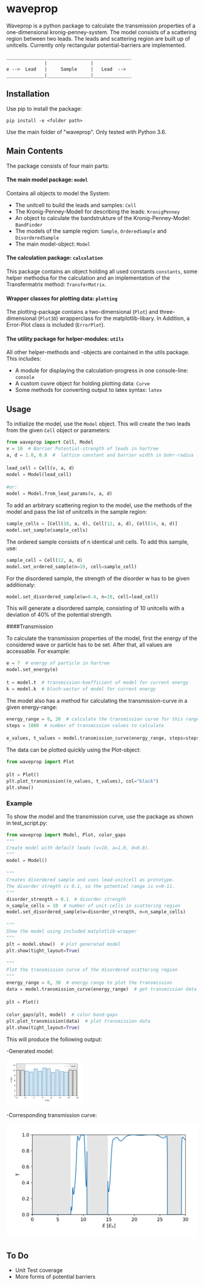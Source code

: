 waveprop
========

Waveprop is a python package to calculate the transmission properties of a one-dimensional kronig-penney-system. The 
model consists of a scattering region between two leads. The leads and scattering region are built up of unitcells. 
Currently only rectangular potential-barriers are implemented. 
```
______________________________________________
              |                |
e -->  Lead   |     Sample     |   Lead  -->
______________|________________|______________

````

Installation
------------

Use pip to install the package:
````commandline
pip install -e <folder path>
````
Use the main folder of "waveprop". Only tested with Python 3.6.

Main Contents
-------------

The package consists of four main parts:

#### The main model package: `model`
Contains all objects to model the System: 
- The unitcell to build the leads and samples: `Cell`
- The Kronig-Penney-Modell for describing the leads: `KronigPenney`
- An object to calculate the bandstrukture of the Kronig-Penney-Model: `BandFinder`
- The models of the sample region: `Sample`, `OrderedSample` and `DisorderedSample` 
- The main model-object: `Model`

#### The calculation package: `calculation`

This package contains an object holding all used constants `constants`, some helper methodsa for the calculation and
an implementation of the Transfermatrix method: `TransferMatrix`.


#### Wrapper classes for plotting data: `plotting`

The plotting-package contains a two-dimensional (`Plot`) and three-dimensional (`Plot3D`) wrapperclass for the 
matplotlib-libary. In Addition, a Error-Plot class is included (`ErrorPlot`). 


#### The utility package for helper-modules: `utils`

All other helper-methods and -objects are contained in the utils package. This includes:

- A module for displaying the calculation-progress in one console-line: `console`
- A custom cuvre object for holding plotting data: `Curve`
- Some methods for converting output to latex syntax: `latex`

Usage
-----

To initialize the model, use the `Model` object. This will create the two leads from the given `Cell` object or 
parameters:

```python
from waveprop import Cell, Model
v = 10  # Barrier Potential-strength of leads in hartree
a, d = 1.0, 0.8  #  lattice constant and barrier width in bohr-radius

lead_cell = Cell(v, a, d)
model = Model(lead_cell) 

#or:
model = Model.from_lead_params(v, a, d)
```
To add an arbitrary scattering region to the model, use the methods of the model and pass the list of unitcells 
in the sample region:
```python
sample_cells = [Cell(10, a, d), Cell(12, a, d), Cell(14, a, d)]
model.set_sample(sample_cells)
```

The ordered sample consists of n identical unit cells. To add this sample, use:
```python
sample_cell = Cell(12, a, d)
model.set_ordered_sample(n=10, cell=sample_cell)
```

For the disordered sample, the strength of the disorder w has to be given additionaly:
```python
model.set_disordered_sample(w=0.4, n=10, cell=lead_cell)
```
This will generate a disordered sample, consisting of 10 unitcells with a deviation of 40% of the potential strength.

####Transmission

To calculate the transmission properties of the model, first the energy of the considered wave or particle has to be 
set. After that, all values are accessable. For example:
```python
e = 7  # energy of particle in hartree
model.set_energy(e)

t = model.t  # transmission-koefficient of model for current energy
k = model.k  # bloch-vector of model for current energy
```

The model also has a method for calculating the transmission-curve in a given energy-range:
```python
energy_range = 0, 20  # calculate the transmission curve for this range of values (hartree)
steps = 1000  # number of transmission values to calculate

e_values, t_values = model.transmission_curve(energy_range, steps=steps)
```

The data can be plotted quickly using the Plot-object:
```python
from waveprop import Plot

plt = Plot()
plt.plot_transmission((e_values, t_values), col="black")
plt.show()
```

### Example

To show the model and the transmission curve, use the package as shown in test_script.py:
```python
from waveprop import Model, Plot, color_gaps
"""
Create model with default leads (v=10, a=1.0, d=0.8).
"""
model = Model()

"""
Creates disordered sample and uses lead-unitcell as prototype.
The disorder stregth is 0.1, so the potential range is v=9-11.
"""
disorder_strength = 0.1  # disorder strength
n_sample_cells = 10  # number of unit-cells in scattering region
model.set_disordered_sample(w=disorder_strength, n=n_sample_cells)

"""
Show the model using included matplotlib-wrapper
"""
plt = model.show()  # plot generated model
plt.show(tight_layout=True)

"""
Plot the transmission curve of the disordered scattering region
"""
energy_range = 0, 30  # energy range to plot the transmission
data = model.transmission_curve(energy_range)  # get transmission data

plt = Plot()

color_gaps(plt, model)  # color band-gaps
plt.plot_transmission(data)  # plot transmission data
plt.show(tight_layout=True)
```
This will produce the following output:

-Generated model:

<img src="model_example.png" width="200">

-Corresponding transmission curve:

![<Transmission Plot>](transmission_example.png "Transmission Curve")


To Do
-----

- Unit Test coverage
- More forms of potential barriers

